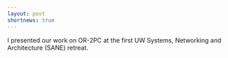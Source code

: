 ```yaml
---
layout: post
shortnews: true
---
```

I presented our work on OR-2PC at the first UW Systems, Networking and Architecture (SANE) retreat.
